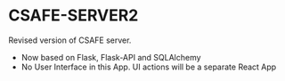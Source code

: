 # CSAFE-SERVER2

Revised version of CSAFE server.
+ Now based on Flask, Flask-API and SQLAlchemy
+ No User Interface in this App.  UI actions will be a separate React App

